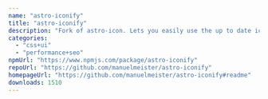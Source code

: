 ```yaml
---
name: "astro-iconify"
title: "astro-iconify"
description: "Fork of astro-icon. Lets you easily use the up to date iconify service as a straight forward astro icon component."
categories:
  - "css+ui"
  - "performance+seo"
npmUrl: "https://www.npmjs.com/package/astro-iconify"
repoUrl: "https://github.com/manuelmeister/astro-iconify"
homepageUrl: "https://github.com/manuelmeister/astro-iconify#readme"
downloads: 1510
---
```

